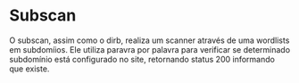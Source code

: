 # Subscan

O subscan, assim como o dirb, realiza um scanner através de uma wordlists em subdomíios.
Ele utiliza paravra por palavra para verificar se determinado subdomínio está configurado 
no site, retornando status 200 informando que existe.
